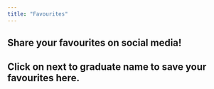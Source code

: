 ```yaml
---
title: "Favourites"
---
```


<h2>Share your favourites on social media!</h2>


<h2>Click on <span class="plus"></span> next to graduate name to save your favourites here.</h2>

<div id="favorites-listing"></div>